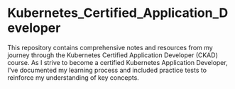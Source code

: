 # Kubernetes_Certified_Application_Developer
This repository contains comprehensive notes and resources from my journey through the Kubernetes Certified Application Developer (CKAD) course. As I strive to become a certified Kubernetes Application Developer, I've documented my learning process and included practice tests to reinforce my understanding of key concepts.
